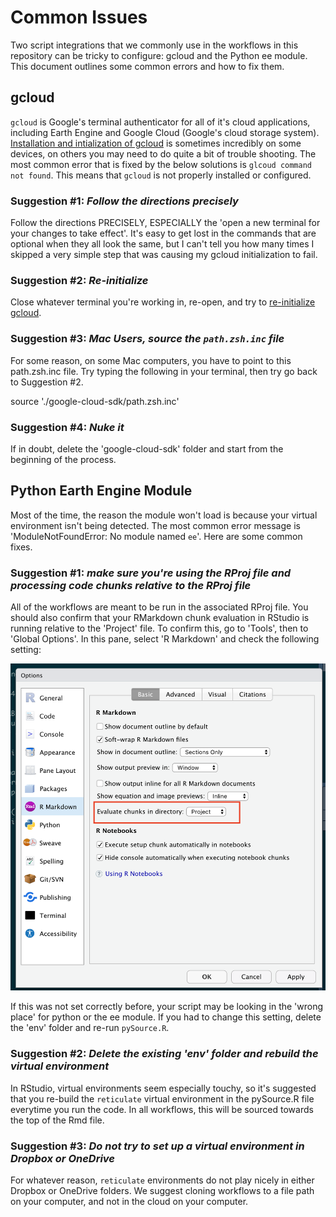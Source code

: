 # Common Issues

Two script integrations that we commonly use in the workflows in this repository can be tricky to configure: gcloud and the Python ee module. This document outlines some common errors and how to fix them.

## gcloud

`gcloud` is Google's terminal authenticator for all of it's cloud applications, including Earth Engine and Google Cloud (Google's cloud storage system). [Installation and intialization of gcloud](https://cloud.google.com/sdk/docs/install-sdk) is sometimes incredibly on some devices, on others you may need to do quite a bit of trouble shooting. The most common error that is fixed by the below solutions is `glcoud command not found`. This means that `gcloud` is not properly installed or configured.

### __Suggestion #1:__ *Follow the directions precisely*

Follow the directions PRECISELY, ESPECIALLY the 'open a new terminal for your changes to take effect'. It's easy to get lost in the commands that are optional when they all look the same, but I can't tell you how many times I skipped a very simple step that was causing my gcloud initialization to fail.

### __Suggestion #2:__ *Re-initialize*

Close whatever terminal you're working in, re-open, and try to [re-initialize gcloud](https://cloud.google.com/sdk/docs/install-sdk#initializing_the).

### __Suggestion #3:__ *Mac Users, source the `path.zsh.inc` file*

For some reason, on some Mac computers, you have to point to this path.zsh.inc file. Try typing the following in your terminal, then try go back to Suggestion #2.

source './google-cloud-sdk/path.zsh.inc'

### __Suggestion #4:__ *Nuke it*

If in doubt, delete the 'google-cloud-sdk' folder and start from the beginning of the process.

## Python Earth Engine Module

Most of the time, the reason the module won't load is because your virtual environment isn't being detected. The most common error message is 'ModuleNotFoundError: No module named `ee`'. Here are some common fixes.

### __Suggestion #1:__ *make sure you're using the RProj file and processing code chunks relative to the RProj file*

All of the workflows are meant to be run in the associated RProj file. You should also confirm that your RMarkdown chunk evaluation in RStudio is running relative to the 'Project' file. To confirm this, go to 'Tools', then to 'Global Options'. In this pane, select 'R Markdown' and check the following setting:
 
![](RStudio_ChunkEval.png)

If this was not set correctly before, your script may be looking in the 'wrong place' for python or the ee module. If you had to change this setting, delete the 'env' folder and re-run `pySource.R`.

### __Suggestion #2:__ *Delete the existing 'env' folder and rebuild the virtual environment*

In RStudio, virtual environments seem especially touchy, so it's suggested that you re-build the `reticulate` virtual environment in the pySource.R file everytime you run the code. In all workflows, this will be sourced towards the top of the Rmd file.

### __Suggestion #3:__ *Do not try to set up a virtual environment in Dropbox or OneDrive*

For whatever reason, `reticulate` environments do not play nicely in either Dropbox or OneDrive folders. We suggest cloning workflows to a file path on your computer, and not in the cloud on your computer.


